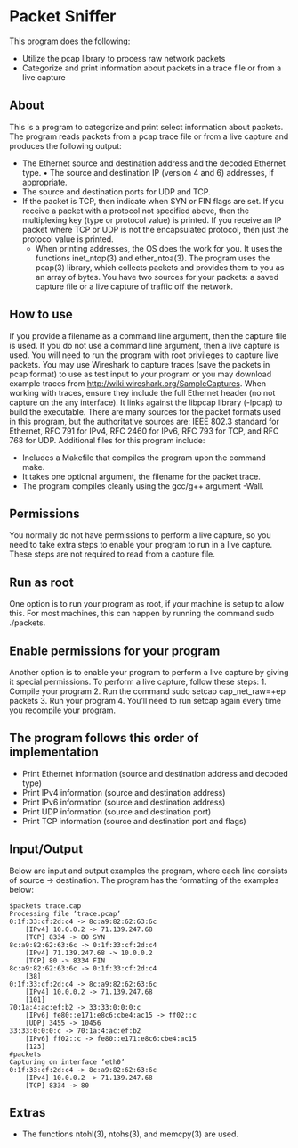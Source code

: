 # Packet Sniffer 
This program does the following:
* Utilize the pcap library to process raw network packets
* Categorize and print information about packets in a trace file or from a live capture
## About
This is a program to categorize and print select information about packets. The program reads packets from a pcap trace file or from a live capture and produces the following output:
* The Ethernet source and destination address and the decoded Ethernet type. • The source and destination IP (version 4 and 6) addresses, if appropriate.
* The source and destination ports for UDP and TCP.
* If the packet is TCP, then indicate when SYN or FIN flags are set.
If you receive a packet with a protocol not specified above, then the multiplexing key (type or protocol value) is printed. If you receive an IP packet where TCP or UDP is not the encapsulated protocol, then just the protocol value is printed.
  * When printing addresses, the OS does the work for you. It uses the functions inet_ntop(3) and ether_ntoa(3).
The program uses the pcap(3) library, which collects packets and provides them to you as an array of bytes. You have two sources for your packets: a saved capture file or a live capture of traffic off the network.
## How to use
If you provide a filename as a command line argument, then the capture file is used. If you do not use a command line argument, then a live capture is used. You will need to run the program with root privileges to capture live packets. You may use Wireshark to capture traces (save the packets in pcap format) to use as test input to your program or you may download example traces from http://wiki.wireshark.org/SampleCaptures. When working with traces, ensure they include the full Ethernet header (no not capture on the any interface).
It links against the libpcap library (-lpcap) to build the executable.
There are many sources for the packet formats used in this program, but the authoritative sources are: IEEE 802.3 standard for Ethernet, RFC 791 for IPv4, RFC 2460 for IPv6, RFC 793 for TCP, and RFC 768 for UDP.
Additional files for this program include:
* Includes a Makefile that compiles the program upon the command make.
* It takes one optional argument, the filename for the packet trace.
* The program compiles cleanly using the gcc/g++ argument -Wall.
## Permissions
You normally do not have permissions to perform a live capture, so you need to take extra steps to enable your program to run in a live capture. These steps are not required to read from a capture file.
## Run as root
One option is to run your program as root, if your machine is setup to allow this. For most machines, this can happen by running the command sudo ./packets.
## Enable permissions for your program
Another option is to enable your program to perform a live capture by giving it special permissions.
To perform a live capture, follow these steps:
    1. Compile your program
    2. Run the command sudo setcap cap_net_raw=+ep packets
    3. Run your program
    4. You’ll need to run setcap again every time you recompile your program.

## The program follows this order of implementation
* Print Ethernet information (source and destination address and decoded type)
* Print IPv4 information (source and destination address)
* Print IPv6 information (source and destination address)
* Print UDP information (source and destination port)
* Print TCP information (source and destination port and flags)


## Input/Output
Below are input and output examples the program, where each line consists of source -> destination. The program has the formatting of the examples below:

    $packets trace.cap
    Processing file ’trace.pcap’
    0:1f:33:cf:2d:c4 -> 8c:a9:82:62:63:6c
        [IPv4] 10.0.0.2 -> 71.139.247.68
        [TCP] 8334 -> 80 SYN
    8c:a9:82:62:63:6c -> 0:1f:33:cf:2d:c4
        [IPv4] 71.139.247.68 -> 10.0.0.2
        [TCP] 80 -> 8334 FIN
    8c:a9:82:62:63:6c -> 0:1f:33:cf:2d:c4
        [38]
    0:1f:33:cf:2d:c4 -> 8c:a9:82:62:63:6c
        [IPv4] 10.0.0.2 -> 71.139.247.68
        [101]
    70:1a:4:ac:ef:b2 -> 33:33:0:0:0:c
        [IPv6] fe80::e171:e8c6:cbe4:ac15 -> ff02::c
        [UDP] 3455 -> 10456
    33:33:0:0:0:c -> 70:1a:4:ac:ef:b2
        [IPv6] ff02::c -> fe80::e171:e8c6:cbe4:ac15
        [123]
    #packets
    Capturing on interface ’eth0’
    0:1f:33:cf:2d:c4 -> 8c:a9:82:62:63:6c
        [IPv4] 10.0.0.2 -> 71.139.247.68
        [TCP] 8334 -> 80

## Extras
* The functions ntohl(3), ntohs(3), and memcpy(3) are used.
